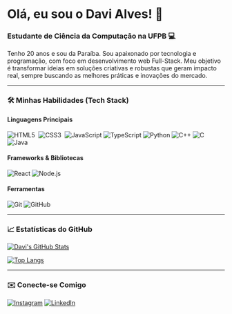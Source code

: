 # Olá, eu sou o Davi Alves! 👋

### Estudante de Ciência da Computação na UFPB 💻

Tenho 20 anos e sou da Paraíba. Sou apaixonado por tecnologia e programação, com foco em desenvolvimento web Full-Stack. Meu objetivo é transformar ideias em soluções criativas e robustas que geram impacto real, sempre buscando as melhores práticas e inovações do mercado.

---

### 🛠️ Minhas Habilidades (Tech Stack)

#### Linguagens Principais
![HTML5](https://img.shields.io/badge/HTML5-E34F26?style=for-the-badge&logo=html5&logoColor=white) 
![CSS3](https://img.shields.io/badge/CSS3-1572B6?style=for-the-badge&logo=css3&logoColor=white) 
![JavaScript](https://img.shields.io/badge/JavaScript-F7DF1E?style=for-the-badge&logo=javascript&logoColor=black)
![TypeScript](https://img.shields.io/badge/TypeScript-007ACC?style=for-the-badge&logo=typescript&logoColor=white)
![Python](https://img.shields.io/badge/Python-3776AB?style=for-the-badge&logo=python&logoColor=white)
![C++](https://img.shields.io/badge/C%2B%2B-00599C?style=for-the-badge&logo=c%2B%2B&logoColor=white)
![C](https://img.shields.io/badge/C-00599C?style=for-the-badge&logo=c&logoColor=white)
![Java](https://img.shields.io/badge/Java-007396?style=for-the-badge&logo=java&logoColor=white)

#### Frameworks & Bibliotecas
![React](https://img.shields.io/badge/React-61DAFB?style=for-the-badge&logo=react&logoColor=black)
![Node.js](https://img.shields.io/badge/Node.js-339933?style=for-the-badge&logo=node.js&logoColor=white)

#### Ferramentas
![Git](https://img.shields.io/badge/GIT-E44C30?style=for-the-badge&logo=git&logoColor=white)
![GitHub](https://img.shields.io/badge/GitHub-100000?style=for-the-badge&logo=github&logoColor=white)

---

### 📈 Estatísticas do GitHub

[![Davi's GitHub Stats](https://github-readme-stats.vercel.app/api?username=davialves1820&show_icons=true&theme=dracula&count_private=true&hide_title=true)](https://github.com/DaviAlvesRodrigues)

[![Top Langs](https://github-readme-stats.vercel.app/api/top-langs/?username=davialves1820&layout=compact&theme=dracula&hide_title=true)](https://github.com/DaviAlvesRodrigues)

---

### ✉️ Conecte-se Comigo

[![Instagram](https://img.shields.io/badge/Instagram-E4405F?style=for-the-badge&logo=instagram&logoColor=white)](https://www.instagram.com/davi_alves1820/)
[![LinkedIn](https://img.shields.io/badge/LinkedIn-0077B5?style=for-the-badge&logo=linkedin&logoColor=white)](https://www.linkedin.com/in/davi-rodrigues-36750b2a5/)
